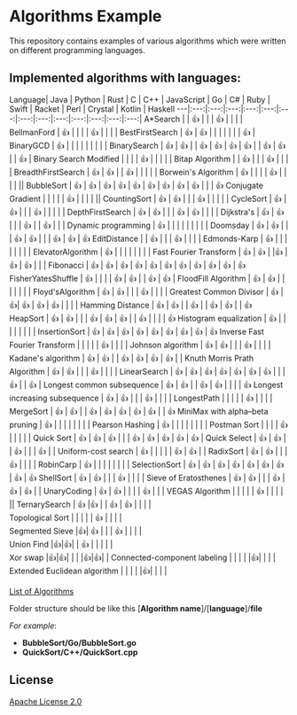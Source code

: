 # Algorithms Example

This repository contains examples of various algorithms which were written on different programming languages.

## Implemented algorithms with languages:


Language| Java | Python | Rust | C | C++ | JavaScript  | Go | C# | Ruby | Swift | Racket | Perl | Crystal | Kotlin | Haskell
---|:---:|:---:|:---:|:---:|:---:|:---:|:---:|:---:|:---:|:---:|:---:|:---:|:---:|
A*Search |  | :+1: |  |  | :+1: |  |  |  |
BellmanFord | :+1: |  |  |  | :+1: |  |  |  |
BestFirstSearch | :+1: | :+1: |  |  |  |  |  |  | :+1: |
BinaryGCD | :+1: |  |  |  |  |  |  |  |  |
BinarySearch | :+1: | :+1: |  | :+1: | :+1: | :+1: | :+1: |  | :+1: | :+1: |  | :+1: | 
Binary Search Modified |  |  |  | :+1: |  |  |  |  |
Bitap Algorithm |  | :+1: |  |  | :+1: |  |  |  |
BreadthFirstSearch | :+1: | :+1: |  | :+1: |  |  |  |  |
Borwein's Algorithm | :+1: |  |  |  | :+1: |  |  |  | ||
BubbleSort | :+1: | :+1: | :+1: | :+1: | :+1:  | :+1: | :+1:  | :+1: | :+1: | | | :+1:
Conjugate Gradient |  |  |  |  | :+1: |  |  |  | ||
CountingSort | :+1: | :+1: |  |  | :+1: |  |  |  | |
CycleSort | :+1: | :+1: |  |  | :+1: |  |  |  | |
DepthFirstSearch | :+1: | :+1: |  |  | :+1: | :+1: |  |  | |
Dijkstra's  | :+1: | :+1: |  |  | :+1: | | :+1: |  | |
Dynamic programming | :+1: |  |  |  |  |  |  |  |  |
Doomsday | :+1: | :+1: |  |  | :+1: | :+1: |  |  | :+1: | :+1: | :+1:
EditDistance |  | :+1: |  |  | :+1: |  |  |  |
Edmonds-Karp | :+1: |  |  |  |  |  |  |  |
ElevatorAlgorithm | :+1: |  |  |  |  |  |  |  |
Fast Fourier Transform | :+1: | :+1: |  |:+1:  | :+1: | :+1: |  |  |
Fibonacci | :+1: | :+1: | :+1: | :+1: | :+1: | :+1: |  :+1: | :+1: | :+1: | :+1:  | :+1:
FisherYatesShuffle | :+1: |  |  |  | :+1: | :+1: |  | :+1: | :+1: |
FloodFill Algorithm | :+1: | :+1: | | | | | | |
Floyd'sAlgorithm | :+1: | :+1: |  |  | :+1: |  |  |  |
Greatest Common Divisor | :+1: |:+1:| :+1: | :+1: | :+1: |   |  |  |
Hamming Distance | :+1: | :+1: |  | :+1: |  | :+1: | :+1: |  | :+1: 
HeapSort | :+1: | :+1: |  |  | :+1: | :+1: | :+1: |  | :+1: | | | | :+1:
Histogram equalization | :+1: |  |  |  |  |  |  |  |
InsertionSort | :+1: | :+1: | :+1: | :+1: | :+1:  | :+1: | :+1: | :+1: | :+1:
Inverse Fast Fourier Transform |  |  |  |  | :+1: |  |  |  |
Johnson algorithm | :+1: | :+1: |  |  | :+1: |  |  |  |
Kadane's algorithm | :+1: | :+1: |  | :+1: | :+1: | :+1: | :+1: |  |
Knuth Morris Prath Algorithm | :+1: | :+1: |  |  | :+1: |  |  |  |
LinearSearch | :+1: | :+1: | :+1: | :+1: | :+1: | :+1: | :+1: |  |  | :+1: |  | :+1: |
Longest common subsequence | :+1: | :+1: |  | :+1: | :+1: |  |  |  | :+1:
Longest increasing subsequence | :+1: | :+1: |  |  | :+1: |  |  |  |
LongestPath |  |  |  |  | :+1: |  |  |  |
MergeSort | :+1: | :+1: |  | :+1: | :+1: | :+1: | :+1: | :+1: |  | :+1: 
MiniMax with alpha–beta pruning | :+1: |  |  |  |  |  |  |  |
Pearson Hashing | :+1: |  |  |  |  |  |  |  |
Postman Sort |  |  |  | :+1: |  |  |  |  |
Quick Sort | :+1: | :+1: | :+1: |  |  | :+1: | :+1: | :+1: |  :+1: |  :+1: |
Quick Select | :+1: | :+1: |  | :+1: |  |  | :+1: | |
Uniform-cost search | :+1: |  |  |  |  | :+1: | :+1: |  |
RadixSort | :+1: | :+1: |  |  | :+1: |  |  |  |
RobinCarp | :+1: |  |  |  |  |  |  |  |
SelectionSort | :+1: | :+1: | :+1: | :+1: | :+1: | :+1: | :+1: | :+1: | :+1:
ShellSort | :+1: | :+1: |  |  | :+1: |  |  |  |
Sieve of Eratosthenes | :+1: | :+1: |  |  | :+1: | :+1: | :+1: |  |
UnaryCoding | :+1: | :+1: |  |  |  | :+1: |  |  |
VEGAS Algorithm |  |  |  |  | :+1: |  |  |  | ||
TernarySearch | :+1: |:+1:  |  | :+1: | :+1: |  |  |  |  
Topological Sort |  |  |  |  | :+1: |  |  |  |  
Segmented Sieve |:+1:| :+1: |  |  | :+1: |  |  |  |  
Union Find |:+1:|:+1:|  | :+1: |  |  |  |  |  
Xor swap |:+1:|:+1:|  |  |  |:+1:|:+1:|  |
Connected-component labeling |  |  |  |  |:+1:|  |  |  |
Extended Euclidean algorithm |  |  |  |  |:+1:|  |  |  |


[List of Algorithms](Algorithms.md)

Folder structure should be like this
[**Algorithm name**]/[**language**]/**file**

*For example*:
* **BubbleSort/Go/BubbleSort.go**
* **QuickSort/C++/QuickSort.cpp**

## License

[Apache License 2.0](LICENSE)
